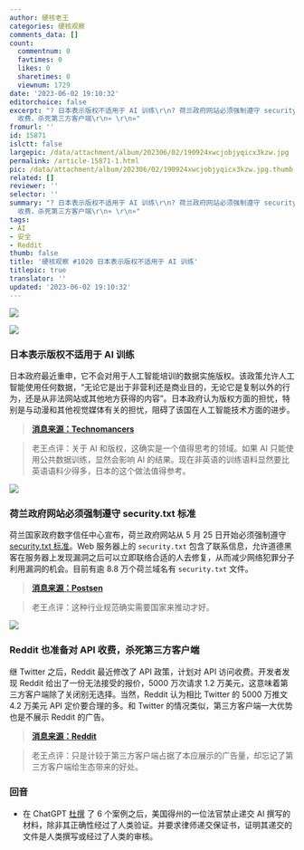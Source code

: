 ```yaml
---
author: 硬核老王
categories: 硬核观察
comments_data: []
count:
  commentnum: 0
  favtimes: 0
  likes: 0
  sharetimes: 0
  viewnum: 1729
date: '2023-06-02 19:10:32'
editorchoice: false
excerpt: "? 日本表示版权不适用于 AI 训练\r\n? 荷兰政府网站必须强制遵守 security.txt 标准\r\n? Reddit 也准备对 API
  收费，杀死第三方客户端\r\n» \r\n»"
fromurl: ''
id: 15871
islctt: false
largepic: /data/attachment/album/202306/02/190924xwcjobjyqicx3kzw.jpg
permalink: /article-15871-1.html
pic: /data/attachment/album/202306/02/190924xwcjobjyqicx3kzw.jpg.thumb.jpg
related: []
reviewer: ''
selector: ''
summary: "? 日本表示版权不适用于 AI 训练\r\n? 荷兰政府网站必须强制遵守 security.txt 标准\r\n? Reddit 也准备对 API
  收费，杀死第三方客户端\r\n» \r\n»"
tags:
- AI
- 安全
- Reddit
thumb: false
title: '硬核观察 #1020 日本表示版权不适用于 AI 训练'
titlepic: true
translator: ''
updated: '2023-06-02 19:10:32'
---
```


![](/data/attachment/album/202306/02/190924xwcjobjyqicx3kzw.jpg)


![](/data/attachment/album/202306/02/190939xggrzsftsxvzfrzz.jpg)


### 日本表示版权不适用于 AI 训练


日本政府最近重申，它不会对用于人工智能培训的数据实施版权。该政策允许人工智能使用任何数据，“无论它是出于非营利还是商业目的，无论它是复制以外的行为，还是从非法网站或其他地方获得的内容”。日本政府认为版权方面的担忧，特别是与动漫和其他视觉媒体有关的担忧，阻碍了该国在人工智能技术方面的进步。



> 
> **[消息来源：Technomancers](https://technomancers.ai/japan-goes-all-in-copyright-doesnt-apply-to-ai-training/)**
> 
> 
> 



> 
> 老王点评：关于 AI 和版权，这确实是一个值得思考的领域。如果 AI 只能使用公共数据训练，显然会影响 AI 的结果。现在非英语的训练语料显然要比英语语料少得多，日本的这个做法值得参考。
> 
> 
> 


![](/data/attachment/album/202306/02/190953mraotoyye6vzooe0.jpg)


### 荷兰政府网站必须强制遵守 security.txt 标准


荷兰国家政府数字信任中心宣布，荷兰政府网站从 5 月 25 日开始必须强制遵守 [security.txt 标准](https://securitytxt.org/)。Web 服务器上的 `security.txt` 包含了联系信息，允许道德黑客在服务器上发现漏洞之后可以立即联络合适的人去修复，从而减少网络犯罪分子利用漏洞的机会。目前有逾 8.8 万个荷兰域名有 `security.txt` 文件。



> 
> **[消息来源：Postsen](https://netherlands.postsen.com/trends/198695/Securitytxt-now-mandatory-for-Dutch-government-websites.html)**
> 
> 
> 



> 
> 老王点评：这种行业规范确实需要国家来推动才好。
> 
> 
> 


![](/data/attachment/album/202306/02/191007v76ea707u6bk1bbq.jpg)


### Reddit 也准备对 API 收费，杀死第三方客户端


继 Twitter 之后，Reddit 最近修改了 API 政策，计划对 API 访问收费。开发者发现 Reddit 给出了一份无法接受的报价，5000 万次请求 1.2 万美元，这意味着第三方客户端除了关闭别无选择。当然，Reddit 认为相比 Twitter 的 5000 万推文 4.2 万美元 API 定价要合理的多。和 Twitter 的情况类似，第三方客户端一大优势也是不展示 Reddit 的广告。



> 
> **[消息来源：Reddit](https://www.reddit.com/r/apolloapp/comments/13ws4w3/had_a_call_with_reddit_to_discuss_pricing_bad/)**
> 
> 
> 



> 
> 老王点评：只是计较于第三方客户端占据了本应展示的广告量，却忘记了第三方客户端给生态带来的好处。
> 
> 
> 


### 回音


* 在 ChatGPT [杜撰](/article-15863-1.html) 了 6 个案例之后，美国得州的一位法官禁止递交 AI 撰写的材料，除非其正确性经过了人类验证。并要求律师递交保证书，证明其递交的文件是人类撰写或经过了人类的审核。